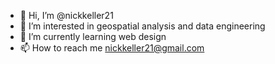 - 👋 Hi, I’m @nickkeller21
- 👀 I’m interested in geospatial analysis and data engineering 
- 🌱 I’m currently learning web design
- 📫 How to reach me nickkeller21@gmail.com

<!---
nickkeller21/nickkeller21 is a ✨ special ✨ repository because its `README.md` (this file) appears on your GitHub profile.
You can click the Preview link to take a look at your changes.
--->

